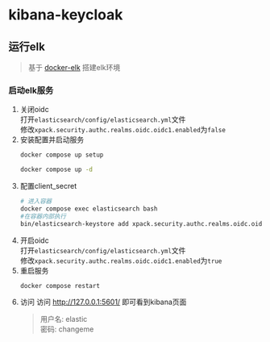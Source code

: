# kibana-keycloak

## 运行elk

> 基于 [docker-elk](https://github.com/deviantony/docker-elk.git) 搭建elk环境

### 启动elk服务

1. 关闭oidc  
   打开`elasticsearch/config/elasticsearch.yml`文件  
   修改`xpack.security.authc.realms.oidc.oidc1.enabled`为`false`
2. 安装配置并启动服务
    ```bash
    docker compose up setup
    
    docker compose up -d
    ```
3. 配置client_secret
    ```bash
    # 进入容器
    docker compose exec elasticsearch bash
    #在容器内部执行
    bin/elasticsearch-keystore add xpack.security.authc.realms.oidc.oidc1.rp.client_secret
    ```
4. 开启oidc  
   打开`elasticsearch/config/elasticsearch.yml`文件  
   修改`xpack.security.authc.realms.oidc.oidc1.enabled`为`true`
5. 重启服务
    ```bash
    docker compose restart
    ```
6. 访问
    访问 http://127.0.0.1:5601/ 即可看到kibana页面
    > 用户名: elastic  
    > 密码: changeme
